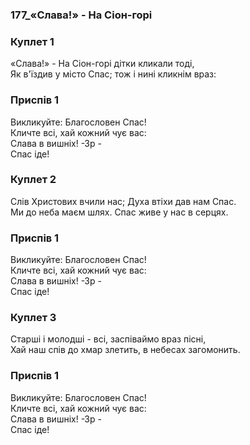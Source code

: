 ### 177_«Слава!» - На Сіон-горі
### Куплет 1
«Слава!» - На Сіон-горі дітки кликали тоді,<br/>Як в'їздив у місто Спас; тож і нині кликнім враз:
### Приспів 1
Викликуйте: Благословен Спас!<br/>Кличте всі, хай кожний чує вас:<br/>Слава в вишніх! -Зр - <br/>Спас іде!
### Куплет 2
Слів Христових вчили нас; Духа втіхи дав нам Спас.<br/>Ми до неба маєм шлях. Спас живе у нас в серцях.
### Приспів 1
Викликуйте: Благословен Спас!<br/>Кличте всі, хай кожний чує вас:<br/>Слава в вишніх! -Зр - <br/>Спас іде!
### Куплет 3
Старші і молодші - всі, заспіваймо враз пісні,<br/> Хай наш спів до хмар злетить, в небесах загомонить.
### Приспів 1
Викликуйте: Благословен Спас!<br/>Кличте всі, хай кожний чує вас:<br/>Слава в вишніх! -Зр -<br/>Спас іде!
